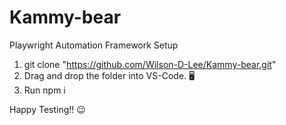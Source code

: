 # Kammy-bear
Playwright Automation Framework Setup


1. git clone "https://github.com/Wilson-D-Lee/Kammy-bear.git"
2. Drag and drop the folder into VS-Code. 🖥️
3. Run npm i 

Happy Testing!! 😉